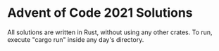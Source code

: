 # Advent of Code 2021 Solutions
All solutions are written in Rust, without using any other crates. To run, execute "cargo run" inside any day's directory.
